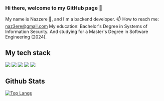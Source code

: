 ### Hi there, welcome to my GitHub page 👋
My name is Nazzere 🌸, and I'm a backend developer.
📫 How to reach me: naz3ere@gmail.com
My education: Bachelor's Degree in Systems of Information Security. And studying for a Master's Degree in Software Engineering (2024).

## My tech stack

![](https://img.shields.io/badge/Python-14354C?style=for-the-badge&logo=python&logoColor=white)
![](https://img.shields.io/badge/Flask-000000?style=for-the-badge&logo=flask&logoColor=white)
![](https://img.shields.io/badge/PostgreSQL-316192?style=for-the-badge&logo=postgresql&logoColor=white)
![](https://img.shields.io/badge/Django-092E20?style=for-the-badge&logo=django&logoColor=white)
![](https://img.shields.io/badge/Docker-316192?style=for-the-badge&logo=docker&logoColor=white)
<!--
**NZere/NZere** is a ✨ _special_ ✨ repository because its `README.md` (this file) appears on your GitHub profile.

Here are some ideas to get you started:

- 🔭 I’m currently working on ...
- 🌱 I’m currently learning ...
- 👯 I’m looking to collaborate on ...
- 🤔 I’m looking for help with ...
- 💬 Ask me about ...

- 😄 Pronouns: ...
- ⚡ Fun fact: ...
-->

## Github Stats
[![Top Langs](https://github-readme-stats.vercel.app/api/top-langs/?username=NZere&layout=compact)](https://github.com/NZere?tab=repositories)
